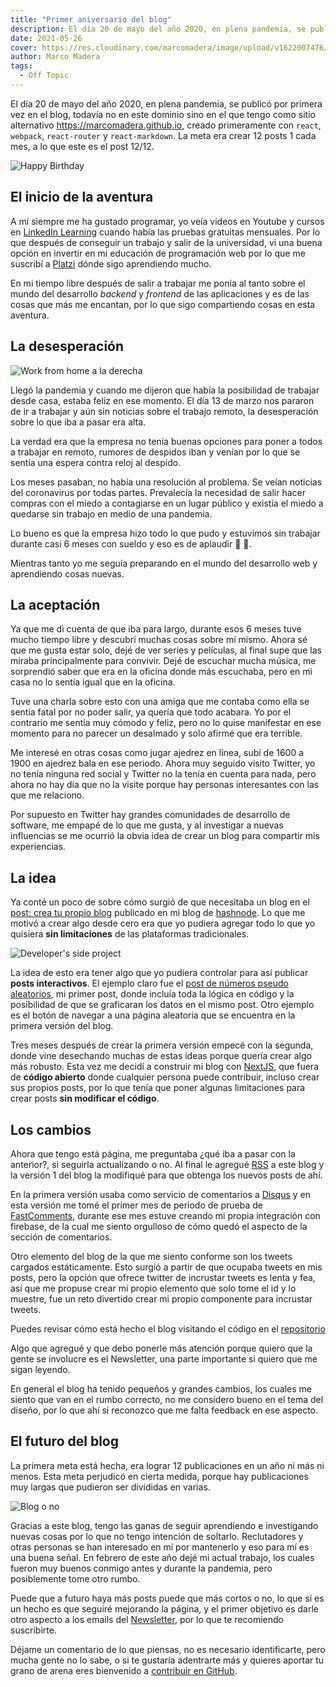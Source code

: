 ```yaml
---
title: "Primer aniversario del blog"
description: El día 20 de mayo del año 2020, en plena pandemia, se publicó por primera vez en el blog, ha sufrido muchos cambios.
date: 2021-05-26
cover: https://res.cloudinary.com/marcomadera/image/upload/v1622007476/Blog/1-Aniversario/cake_uss8y3.jpg
author: Marco Madera
tags:
  - Off Topic
---
```


El día 20 de mayo del año 2020, en plena pandemia, se publicó por primera vez en el blog, todavía no en este dominio sino en el que tengo como sitio alternativo <https://marcomadera.github.io>, creado primeramente con `react`, `webpack`, `react-router` y `react-markdown`. La meta era crear 12 posts 1 cada mes, a lo que este es el post 12/12.

![Happy Birthday](https://res.cloudinary.com/marcomadera/image/upload/w_694,h_463/v1621994852/Blog/1-Aniversario/happybirthday_fuffz0.jpg "Happy Birthday")

## El inicio de la aventura

A mí siempre me ha gustado programar, yo veía videos en Youtube y cursos en [LinkedIn Learning](https://www.linkedin.com/learning/me) cuando había las pruebas gratuitas mensuales. Por lo que después de conseguir un trabajo y salir de la universidad, vi una buena opción en invertir en mi educación de programación web por lo que me suscribí a [Platzi](https://platzi.com) dónde sigo aprendiendo mucho.

En mi tiempo libre después de salir a trabajar me ponía al tanto sobre el mundo del desarrollo _backend_ y _frontend_ de las aplicaciones y es de las cosas que más me encantan, por lo que sigo compartiendo cosas en esta aventura.

## La desesperación

![Work from home a la derecha](https://res.cloudinary.com/marcomadera/image/upload/w_314,h_471/v1621994714/Blog/1-Aniversario/homeoffice_ihnt10.jpg "Trabajo remoto")

Llegó la pandemia y cuando me dijeron que había la posibilidad de trabajar desde casa, estaba feliz en ese momento. El día 13 de marzo nos pararon de ir a trabajar y aún sin noticias sobre el trabajo remoto, la desesperación sobre lo que iba a pasar era alta.

La verdad era que la empresa no tenía buenas opciones para poner a todos a trabajar en remoto, rumores de despidos iban y venían por lo que se sentía una espera contra reloj al despido.

Los meses pasaban, no había una resolución al problema. Se veían noticias del coronavirus por todas partes. Prevalecía la necesidad de salir hacer compras con el miedo a contagiarse en un lugar público y existía el miedo a quedarse sin trabajo en medio de una pandemia.

Lo bueno es que la empresa hizo todo lo que pudo y estuvimos sin trabajar durante casi 6 meses con sueldo y eso es de aplaudir 👏 👏.

Mientras tanto yo me seguía preparando en el mundo del desarrollo web y aprendiendo cosas nuevas.

## La aceptación

Ya que me di cuenta de que iba para largo, durante esos 6 meses tuve mucho tiempo libre y descubrí muchas cosas sobre mí mismo. Ahora sé que me gusta estar solo, dejé de ver series y películas, al final supe que las miraba principalmente para convivir. Dejé de escuchar mucha música, me sorprendió saber que era en la oficina donde más escuchaba, pero en mi casa no lo sentía igual que en la oficina.

Tuve una charla sobre esto con una amiga que me contaba como ella se sentía fatal por no poder salir, ya quería que todo acabara. Yo por el contrario me sentía muy cómodo y feliz, pero no lo quise manifestar en ese momento para no parecer un desalmado y solo afirmé que era terrible.

Me interesé en otras cosas como jugar ajedrez en línea, subí de 1600 a 1900 en ajedrez bala en ese periodo. Ahora muy seguido visito Twitter, yo no tenía ninguna red social y Twitter no la tenía en cuenta para nada, pero ahora no hay día que no la visite porque hay personas interesantes con las que me relaciono.

<tweet id="1243959387997306881"></tweet>

Por supuesto en Twitter hay grandes comunidades de desarrollo de software, me empapé de lo que me gusta, y al investigar a nuevas influencias se me ocurrió la obvia idea de crear un blog para compartir mis experiencias.

## La idea

Ya conté un poco de sobre cómo surgió de que necesitaba un blog en el [post: crea tu propio blog](https://blog.marcomadera.com/tu-blog) publicado en mi blog de [hashnode](https://blog.marcomadera.com). Lo que me motivó a crear algo desde cero era que yo pudiera agregar todo lo que yo quisiera **sin limitaciones** de las plataformas tradicionales.

![Developer's side project](https://res.cloudinary.com/marcomadera/image/upload/w_690,h_424/v1615529175/hashnode/EhkL29QXsAMFVf1_v58ohk.jpg "Developer's side project")

La idea de esto era tener algo que yo pudiera controlar para así publicar **posts interactivos**. El ejemplo claro fue el [post de números pseudo aleatorios](https://marcomadera.com/blog/numeros-pseudo-aleatorios "Post de numeros pseudos aleatorios"), mi primer post, donde incluía toda la lógica en código y la posibilidad de que se graficaran los datos en el mismo post. Otro ejemplo es el botón de navegar a una página aleatoria que se encuentra en la primera versión del blog.

Tres meses después de crear la primera versión empecé con la segunda, donde vine desechando muchas de estas ideas porque quería crear algo más robusto. Esta vez me decidí a construir mi blog con [NextJS](https://nextjs.org/ "Página de NextJS"), que fuera de **código abierto** donde cualquier persona puede contribuir, incluso crear sus propios posts, por lo que tenía que poner algunas limitaciones para crear posts **sin modificar el código**.

## Los cambios

Ahora que tengo está página, me preguntaba ¿qué iba a pasar con la anterior?, si seguirla actualizando o no. Al final le agregué [RSS](http://marcomadera.com/rss.xml) a este blog y la versión 1 del blog la modifiqué para que obtenga los nuevos posts de ahí.

En la primera versión usaba como servicio de comentarios a [Disqus](https://disqus.com "Página de Discus") y en esta versión me tomé el primer mes de periodo de prueba de [FastComments](https://fastcomments.com "Página de FastComments"), durante ese mes estuve creando mi propia integración con firebase, de la cual me siento orgulloso de cómo quedó el aspecto de la sección de comentarios.

Otro elemento del blog de la que me siento conforme son los tweets cargados estáticamente. Esto surgió a partir de que ocupaba tweets en mis posts, pero la opción que ofrece twitter de incrustar tweets es lenta y fea, así que me propuse crear mi propio elemento que solo tome el id y lo muestre, fue un reto divertido crear mi propio componente para incrustar tweets.

<note type="tip">Puedes revisar cómo está hecho el blog visitando el código en el [repositorio](https://github.com/MarcoMadera/Blog "Visitar repositorio del blog")</note>

Algo que agregué y que debo ponerle más atención porque quiero que la gente se involucre es el Newsletter, una parte importante si quiero que me sigan leyendo.

En general el blog ha tenido pequeños y grandes cambios, los cuales me siento que van en el rumbo correcto, no me considero bueno en el tema del diseño, por lo que ahí sí reconozco que me falta feedback en ese aspecto.

## El futuro del blog

La primera meta está hecha, era lograr 12 publicaciones en un año ni más ni menos. Esta meta perjudicó en cierta medida, porque hay publicaciones muy largas que pudieron ser divididas en varias.

![Blog o no](https://res.cloudinary.com/marcomadera/image/upload/w_402,h_250/v1622004646/Blog/1-Aniversario/toblogornottoblog_bqenbb.jpg "Mecanógrafo de bloguear o no bloguear")

Gracias a este blog, tengo las ganas de seguir aprendiendo e investigando nuevas cosas por lo que no tengo intención de soltarlo. Reclutadores y otras personas se han interesado en mí por mantenerlo y eso para mí es una buena señal. En febrero de este año dejé mi actual trabajo, los cuales fueron muy buenos conmigo antes y durante la pandemia, pero posiblemente tome otro rumbo.

<note type="important">Puede que a futuro haya más posts puede que más cortos o no, lo que sí es un hecho es que seguiré mejorando la página, y el primer objetivo es darle otro aspecto a los emails del [Newsletter](https://marcomadera.com/newsletter), por lo que te recomiendo suscribirte.</note>

Déjame un comentario de lo que piensas, no es necesario identificarte, pero mucha gente no lo sabe, o si te gustaría adentrarte más y quieres aportar tu grano de arena eres bienvenido a [contribuir en GitHub](https://github.com/MarcoMadera/Blog).
